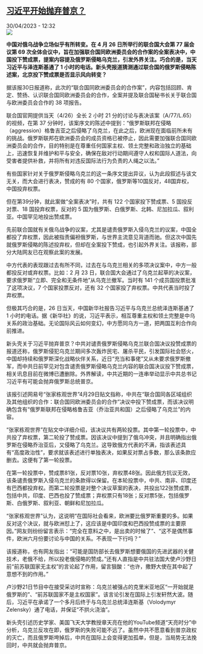 <!--1682851502000-->
[习近平开始抛弃普京？](https://www.rfi.fr/cn/%E4%B8%AD%E5%9B%BD/20230430-%E4%B9%A0%E8%BF%91%E5%B9%B3%E5%BC%80%E5%A7%8B%E6%8A%9B%E5%BC%83%E6%99%AE%E4%BA%AC)
------

<div>30/04/2023 - 12:32</div><img src="https://s.rfi.fr/media/display/893e2320-e462-11ed-bae4-005056bf30b7/w:1280/p:16x9/000_33DW373.jpg"><p><strong>中国对俄乌战争立场似乎有所转变。在 4 月 26 日所举行的联合国大会第 77 届会议第 69 次全体会议中，旨在加强联合国同欧洲委员会的合作案的全案表决中，中国投下赞成票，提案内容提及俄罗斯侵略乌克兰，引发外界关注。巧合的是，当天习近平与泽连斯基通了 1 小时的电话。新头壳报道猜测通过联合国的俄罗斯侵略陈述案，北京投下赞成票是否显示风向转变？                    </strong></p><div><p>据该报30日报道称，此次的“联合国同欧洲委员会的合作案”，内容包括回顾、肯定、赞扬、认识联合国同欧洲委员会的合作，全案并提及联合国秘书长关于联合国与欧洲委员会合作的 38 项报告。</p><p>联合国官网提供当天（4/26）全长 2 小时 21 分的讨论与表决该案（A/77/L.65）的视频，在第 37 分钟时，该案序文的陈述中提到：“俄罗斯联邦在侵略（aggression）格鲁吉亚之后侵略了乌克兰，在此之后，欧洲现在面临前所未有的挑战。俄罗斯联邦在欧洲委员会的成员资格已被停止，因此需要加强联合国同欧洲委员会的合作，目的特别是在尊重任何国家主权、领土完整和政治独立的基础上，迅速恢复并维护和平与安全，确保在敌对行动期间遵守人权和国际人道法，向受害者提供补救，并将所有对违反国际法行为负责的人绳之以法。”</p><p>有些国家针对关于俄罗斯侵略乌克兰的这一条序文提出异议，认为此段叙述与该文无关，而大会进行表决，赞成的有 80 个国家，俄罗斯等10国反对，48国弃权，中国投弃权票。</p><p>但在第39分钟，就此案做“全案表决”时，共有 122 个国家投下赞成票、5 国投反对票、18 国投弃权票，反对的 5 国为俄罗斯、白俄罗斯、北韩、尼加拉瓜、叙利亚。中国罕见地投出赞成票。</p><p>先前联合国就有关俄乌战争的议案，尤其是谴责俄罗斯入侵乌克兰的议案，中国全都投了弃权票，因此被指责偏袒俄罗斯，与世界主流意见背道而驰。但这次中国先就俄罗斯侵略的陈述投弃权，但却在全案投下赞成，也引起外界关注。该报称，部分大陆网友已在观察此案的发展。</p><p>中方代表的表现跟过去有所不同，过去在与乌克兰相关的多项决议案中，中方一般都投反对或弃权票。比如：2 月 23 日，联合国大会通过了乌克兰起草的决议案，要求俄罗斯“立即、完全和无条件地”从乌克兰撤军。当时有 141 个成员国投票批准了这项决议，7 个国家投票反对，还有 32 个国家投了弃权票。中共代表当时投了弃权票。</p><p>但极其巧合的是，26 日当天，中国新华社报告习近平与乌克兰总统泽连斯基通了 1 小时的电话。据《新华社》的说，习近平表示，相互尊重主权和领土完整是中乌关系的政治基础。无论国际风云如何变幻，中方愿同乌方一道，把两国互利合作向前推进。</p><p>新头壳关于习近平抛弃普京？中共对谴责俄罗斯侵略乌克兰联合国决议投赞成票的报道还称，俄罗斯侵犯乌克兰期间多次轰炸民宅、屠杀平民，引发国际社会怒火，中国却持续和俄罗斯深化战略伙伴关系，近日“充当和事佬”又从未要求俄罗斯撤军，而中共日前罕见对包含谴责俄罗斯侵略乌克兰内容的联合国决议投下赞成票，相关讯息目前在微博已遭删除。外界解读，中共近期的一连串举动显示中共总书记习近平有可能会抛弃俄罗斯总统普京。</p><p>该报引述网易号“张家栋观世界”4月29日贴文指称，中共在“联合国同各区域组织及其他组织的合作：联合国同欧洲委员会的合作”决议中投下赞成票，而该决议明确包含有“俄罗斯联邦在侵略格鲁吉亚（乔治亚共和国）之后侵略了乌克兰”的内容。</p><p>“张家栋观世界”在贴文中详细介绍，该决议共有两轮投票。其中第一轮投票中，中共投了弃权票，第二轮投了赞成票。因该决议中提到了俄乌冲突，并且明确指出俄罗斯在侵略乔治亚后，又侵略了乌克兰。这导致俄方代表的不满，指该表述具有“高度政治性”，要求就该表述进行单独表决，如果反对票占多数，那么该条款应删去。这便有了第一轮投票。</p><p>在第一轮投票中，赞成票81张，反对票10张，弃权票48张。因此俄方抗议无效，该条谴责俄罗斯入侵乌克兰的条款得以保留。在本轮投票中，中共、南非、印度还有巴西都投弃权。而第二轮投票是对整个决议草案的表决，共投出122张赞成票，包括中共，印度、巴西也投了赞成票；弃权票只有18张；反对票5张，包括俄罗斯、白俄罗斯、叙利亚、朝鲜和尼加拉瓜。</p><p>“张家栋观世界”认为，这说明“在国际社会看来，欧洲要比俄罗斯重要的多。如果反对这个决议，就与欧洲怼上了，这应该是中国印度和巴西投赞成票的主要原因。”网友则纷纷留言表示：“完全在意料之中，是出卖的时候了”、“这不是偶然事件，欧洲六月份要讨论与中国的关系。不表现一下行吗？”</p><p>该报道称，也有网友指出：“可能是国防部长去俄罗斯想要俄国的先进武器的关健技术，老俄不给，所以投老俄侵略的赞成。”还有人直指是中共驻法国大使卢沙野日前“前苏联国家无主权”的言论起了作用，留言狠酸：“也许，撒野大使在其中起了意想不到的作用。”</p><p>卢沙野21日节目中在接受采访时宣称：乌克兰被强占的克里米亚地区“一开始就是俄罗斯的”、“前苏联国家不是主权国家”。该言论引发在国际上引发轩然大波。随后，习近平在承诺了一个多月后终于与乌克兰总统泽连斯基（Volodymyr Zelensky）通了电话，并保证“不拱火浇油”。</p><p>新头壳引述历史学家、美国飞天大学教授章天亮在他的YouTube频道“天亮时分”中分析，乌克兰反攻在即，俄罗斯的失败可能不远了。虽然中共不愿意看到普京政权的灭亡，而且俄罗斯垮掉后，中共在国际上会变得更加孤单，但是，当局势无法挽回时，中共就会抛弃普京。</p><div data-selfpromo-newsletter></div><div data-selfpromo-app></div></div>
